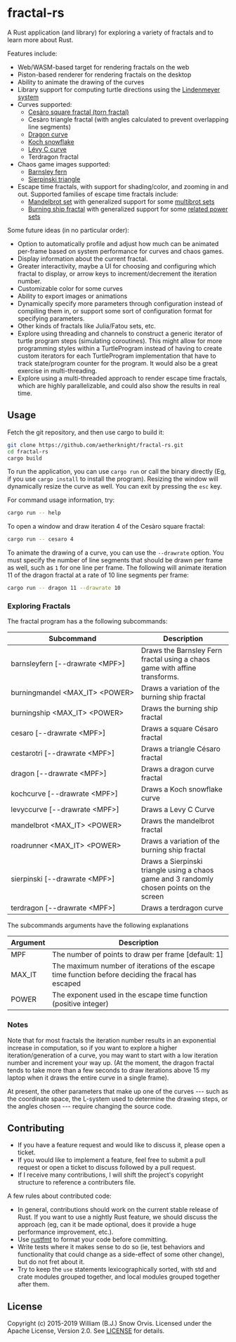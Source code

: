 # fractal-rs

A Rust application (and library) for exploring a variety of fractals and to
learn more about Rust.

Features include:

* Web/WASM-based target for rendering fractals on the web
* Piston-based renderer for rendering fractals on the desktop
* Ability to animate the drawing of the curves
* Library support for computing turtle directions using the [Lindenmeyer
  system](https://en.wikipedia.org/wiki/L-system)
* Curves supported:
    * [Cesàro square fractal (torn
      fractal)](http://mathworld.wolfram.com/CesaroFractal.html)
    * Cesàro triangle fractal (with angles calculated to prevent overlapping
      line segments)
    * [Dragon curve](https://en.wikipedia.org/wiki/Dragon_curve)
    * [Koch snowflake](https://en.wikipedia.org/wiki/Koch_snowflake)
    * [Lévy C curve](https://en.wikipedia.org/wiki/L%C3%A9vy_C_curve)
    * Terdragon fractal
* Chaos game images supported:
    * [Barnsley fern](https://en.wikipedia.org/wiki/Barnsley_fern)
    * [Sierpinski triangle](https://en.wikipedia.org/wiki/Sierpinski_triangle)
* Escape time fractals, with support for shading/color, and zooming in and out.
  Supported families of escape time fractals include:
    * [Mandelbrot set](https://en.wikipedia.org/wiki/Mandelbrot_set) with
      generalized support for some
      [multibrot sets](https://en.wikipedia.org/wiki/Multibrot_set)
    * [Burning ship fractal](https://en.wikipedia.org/wiki/Burning_Ship_fractal)
      with generalized support for some [related power
      sets](https://theory.org/fracdyn/burningship/symmetry.html)

Some future ideas (in no particular order):

* Option to automatically profile and adjust how much can be animated per-frame
  based on system performance for curves and chaos games.
* Display information about the current fractal.
* Greater interactivity, maybe a UI for choosing and configuring which fractal
  to display, or arrow keys to increment/decrement the iteration number.
* Customizable color for some curves
* Ability to export images or animations
* Dynamically specify more parameters through configuration instead of
  compiling them in, or support some sort of configuration format for
  specifying parameters.
* Other kinds of fractals like Julia/Fatou sets, etc.
* Explore using threading and channels to construct a generic iterator of turtle
  program steps (simulating coroutines). This might allow for more programming
  styles within a TurtleProgram instead of having to create custom iterators
  for each TurtleProgram implementation that have to track state/program
  counter for the program. It would also be a great exercise in multi-threading.
* Explore using a multi-threaded approach to render escape time fractals, which
  are highly parallelizable, and could also show the results in real time.


## Usage

Fetch the git repository, and then use cargo to build it:

```sh
git clone https://github.com/aetherknight/fractal-rs.git
cd fractal-rs
cargo build
```

To run the application, you can use `cargo run` or call the binary directly
(Eg, if you use `cargo install` to install the program). Resizing the window
will dynamically resize the curve as well. You can exit by pressing the `esc`
key.

For command usage information, try:
```sh
cargo run -- help
```

To open a window and draw iteration 4 of the Cesàro square fractal:

```sh
cargo run -- cesaro 4
```

To animate the drawing of a curve, you can use the `--drawrate` option. You must
specify the number of line segments that should be drawn per frame as well,
such as `1` for one line per frame. The following will animate iteration 11 of
the dragon fractal at a rate of 10 line segments per frame:

```sh
cargo run -- dragon 11 --drawrate 10 
```


### Exploring Fractals
The fractal program has a the following subcommands:

| Subcommand | Description |
| ---------- | ----------- |
| barnsleyfern&nbsp;[--drawrate&nbsp;&lt;MPF&gt;] | Draws the Barnsley Fern fractal using a chaos game with affine transforms. |
| burningmandel&nbsp;&lt;MAX_IT&gt;&nbsp;&lt;POWER&gt; | Draws a variation of the burning ship fractal
| burningship&nbsp;&lt;MAX_IT&gt;&nbsp;&lt;POWER&gt; | Draws the burning ship fractal
| cesaro&nbsp;[--drawrate&nbsp;&lt;MPF&gt;] | Draws a square Césaro fractal
| cestarotri&nbsp;[--drawrate&nbsp;&lt;MPF&gt;] | Draws a triangle Césaro fractal
| dragon&nbsp;[--drawrate&nbsp;&lt;MPF&gt;] | Draws a dragon curve fractal
| kochcurve&nbsp;[--drawrate&nbsp;&lt;MPF&gt;] | Draws a Koch snowflake curve
| levyccurve&nbsp;[--drawrate&nbsp;&lt;MPF&gt;] | Draws a Levy C Curve
| mandelbrot&nbsp;&lt;MAX_IT&gt;&nbsp;&lt;POWER&gt; | Draws the mandelbrot fractal
| roadrunner&nbsp;&lt;MAX_IT&gt;&nbsp;&lt;POWER&gt; | Draws a variation of the burning ship fractal
| sierpinski&nbsp;[--drawrate&nbsp;&lt;MPF&gt;] | Draws a Sierpinski triangle using a chaos game and 3 randomly chosen points on the screen
| terdragon&nbsp;[--drawrate&nbsp;&lt;MPF&gt;] | Draws a terdragon curve

The subcommands arguments have the following explanations

| Argument | Description |
| -------- | ----------- |
| MPF | The number of points to draw per frame [default: 1]
| MAX_IT | The maximum number of iterations of the escape time function before deciding the fracal has escaped
| POWER | The exponent used in the escape time function (positive integer)


### Notes
Note that for most fractals the iteration number results in an exponential
increase in computation, so if you want to explore a higher
iteration/generation of a curve, you may want to start with a low iteration
number and increment your way up. (At the moment, the dragon fractal tends to
take more than a few seconds to draw iterations above 15 my laptop when it
draws the entire curve in a single frame).

At present, the other parameters that make up one of the curves --- such as the
coordinate space, the L-system used to determine the drawing steps, or the
angles chosen --- require changing the source code.

## Contributing

* If you have a feature request and would like to discuss it, please open a
  ticket.
* If you would like to implement a feature, feel free to submit a pull request
  or open a ticket to discuss followed by a pull request.
* If I receive many contributions, I will shift the project's copyright
  structure to reference a contributers file.

A few rules about contributed code:

* In general, contributions should work on the current stable release of Rust.
  If you want to use a nightly Rust feature, we should discuss the approach
  (eg, can it be made optional, does it provide a huge performance improvement,
  etc.).
* Use [rustfmt](https://github.com/rust-lang-nursery/rustfmt) to format your
  code before committing.
* Write tests where it makes sense to do so (ie, test behaviors and
  functionality that could change as a side-effect of some other change), but
  do not fret about it.
* Try to keep the `use` statements lexicographically sorted, with std and crate
  modules grouped together, and local modules grouped together after them.


## License

Copyright (c) 2015-2019 William (B.J.) Snow Orvis. Licensed under the Apache
License, Version 2.0. See [LICENSE](LICENSE) for details.
